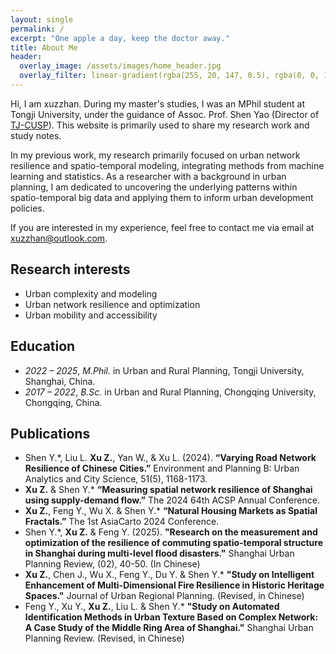 ```yaml
---
layout: single
permalink: /
excerpt: "One apple a day, keep the doctor away."
title: About Me
header:
  overlay_image: /assets/images/home_header.jpg
  overlay_filter: linear-gradient(rgba(255, 20, 147, 0.5), rgba(0, 0, 128, 0.5))
---
```


Hi, I am xuzzhan.  During my master's studies, I was an MPhil student at Tongji University, under the guidance of Assoc. Prof. Shen Yao (Director of [TJ-CUSP](https://www.planningscience.cn/ )). This website is primarily used to share my research work and study notes. 

In my previous work, my research primarily focused on urban network resilience and spatio-temporal modeling, integrating methods from machine learning and statistics. As a researcher with a background in urban planning, I am dedicated to uncovering the underlying patterns within spatio-temporal big data and applying them to inform urban development policies. 

If you are interested in my experience, feel free to contact me via email at [xuzzhan@outlook.com](mailto:xuzzhan@outlook.com).

## Research interests

- Urban complexity and modeling
- Urban network resilience and optimization
- Urban mobility and accessibility

## Education
- *2022 – 2025*, *M.Phil.* in Urban and Rural Planning, Tongji University, Shanghai, China.
- *2017 – 2022*, *B.Sc.* in Urban and Rural Planning, Chongqing University, Chongqing, China.


## Publications
- Shen Y.*, Liu L. **Xu Z.**, Yan W., & Xu L. (2024). **“Varying Road Network Resilience of Chinese Cities.”** Environment and Planning B: Urban Analytics and City Science, 51(5), 1168-1173.
- **Xu Z.** & Shen Y.* **“Measuring spatial network resilience of Shanghai using supply-demand flow.”** The 2024 64th ACSP Annual Conference.
- **Xu Z.**, Feng Y., Wu X. & Shen Y.* **“Natural Housing Markets as Spatial Fractals.”** The 1st  AsiaCarto 2024 Conference.
- Shen Y.*, **Xu Z.** & Feng Y. (2025). **"Research on the measurement and optimization of the resilience of commuting spatio-temporal structure in Shanghai during multi-level flood disasters."** Shanghai Urban Planning Review, (02), 40-50. (In Chinese)
- **Xu Z.**, Chen J., Wu X., Feng Y., Du Y. & Shen Y.* **"Study on Intelligent Enhancement of Multi-Dimensional Fire Resilience in Historic Heritage Spaces."** Journal of Urban Regional Planning. (Revised, in Chinese)
- Feng Y., Xu Y., **Xu Z.**, Liu L. & Shen Y.* **"Study on Automated Identification Methods in Urban Texture Based on Complex Network: A Case Study of the Middle Ring Area of Shanghai."** Shanghai Urban Planning Review. (Revised, in Chinese)
